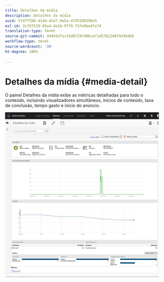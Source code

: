 ```yaml
---
title: Detalhes da mídia
description: Detalhes da mídia
uuid: 57d7f5b0-41dd-41d7-9a5a-474528839be5
exl-id: 3c707539-95a4-4e16-97f0-f3fe0be4fe74
translation-type: tm+mt
source-git-commit: d4491dfec33d8729f40bcef1d57622467443bdbb
workflow-type: tm+mt
source-wordcount: '30'
ht-degree: 100%

---
```


# Detalhes da mídia {#media-detail}

O painel Detalhes da mídia exibe as métricas detalhadas para todo o conteúdo, incluindo visualizadores simultâneos, inícios de conteúdo, taxa de conclusão, tempo gasto e início do anúncio.

![](assets/media_detail.png)
